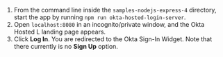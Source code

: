 1. From the command line inside the `samples-nodejs-express-4` directory, start the <StackSnippet snippet="applang" noSelector inline /> app by running `npm run okta-hosted-login-server`.
2. Open `localhost:8080` in an incognito/private window, and the Okta Hosted L<StackSnippet snippet="applang" noSelector inline /> landing page appears.
3. Click **Log In**. You are redirected to the Okta Sign-In Widget. Note that there currently is no **Sign Up** option.
